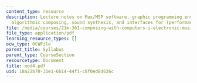 ```yaml
---
content_type: resource
description: Lecture notes on Max/MSP software, graphic programming environments,
  algorithmic composing, sound synthesis, and interfaces for (performance) interaction.
file: /media/courses/21m-361-composing-with-computers-i-electronic-music-composition-spring-2008/18a22b7031e16b1444f1c8f0ed8d626c_mod4.pdf
file_type: application/pdf
learning_resource_types: []
ocw_type: OCWFile
parent_title: Syllabus
parent_type: CourseSection
resourcetype: Document
title: mod4.pdf
uid: 18a22b70-31e1-6b14-44f1-c8f0ed8d626c
---
```

